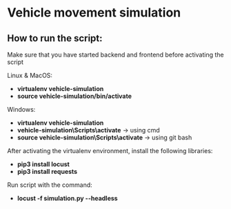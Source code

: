 # Vehicle movement simulation
## How to run the script:

Make sure that you have started backend and frontend before activating the script

Linux & MacOS: <br/>
- **virtualenv vehicle-simulation** <br/>
- **source vehicle-simulation/bin/activate** 

Windows: <br/>
- **virtualenv vehicle-simulation** <br/>
- **vehicle-simulation\Scripts\activate** -> using cmd <br/>
- **source vehicle-simulation\Scripts\activate** -> using git bash

After activating the virtualenv environment, install the following libraries: <br/>
- **pip3 install locust** <br/>
- **pip3 install requests**

Run script with the command: <br/>
- **locust -f simulation.py --headless**
